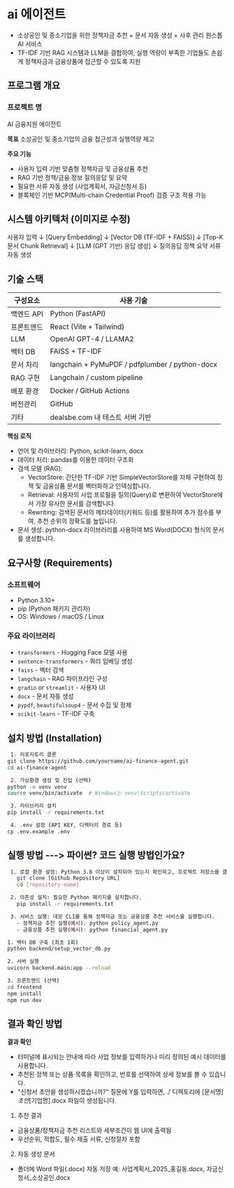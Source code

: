 # ai 에이전트 
 - 소상공인 및 중소기업을 위한 정책자금 추천 + 문서 자동 생성 + 사후 관리 원스톱 AI 서비스
 - TF-IDF 기반 RAG 시스템과 LLM을 결합하여, 실행 역량이 부족한 기업들도 손쉽게 정책자금과 금융상품에 접근할 수 있도록 지원

## 프로그램 개요
 ### 프로젝트 명 
  AI 금융지원 에이전트

 **목표** 소상공인 및 중소기업의 금융 접근성과 실행역량 제고

 **주요 기능**
  - 사용자 입력 기반 맞춤형 정책자금 및 금융상품 추천
  - RAG 기반 정책/금융 정보 질의응답 및 요약
  - 필요한 서류 자동 생성 (사업계획서, 자금신청서 등)
  - 블록체인 기반 MCP(Multi-chain Credential Proof) 검증 구조 적용 가능

## 시스템 아키텍처 (이미지로 수정)
 사용자 입력
↓
[Query Embedding]
↓
[Vector DB (TF-IDF + FAISS)]
↓
[Top-K 문서 Chunk Retrieval]
↓
[LLM (GPT 기반) 응답 생성]
↓
질의응답
정책 요약
서류 자동 생성


## 기술 스택

| 구성요소 | 사용 기술 |
|----------|------------|
| 백엔드 API | Python (FastAPI) |
| 프론트엔드 | React (Vite + Tailwind) |
| LLM | OpenAI GPT-4 / LLAMA2 |
| 벡터 DB | FAISS + TF-IDF |
| 문서 처리 | langchain + PyMuPDF / pdfplumber / python-docx |
| RAG 구현 | Langchain / custom pipeline |
| 배포 환경 | Docker / GitHub Actions |
| 버전관리 | GitHub |
| 기타 | dealsbe.com 내 테스트 서버 기반 |

  **핵심 로직**
- 언어 및 라이브러리: Python, scikit-learn, docx
- 데이터 처리: pandas를 이용한 데이터 구조화
- 검색 모델 (RAG):
  - VectorStore: 간단한 TF-IDF 기반 SimpleVectorStore를 자체 구현하여 정책 및 금융상품 문서를 벡터화하고 인덱싱합니다.
  - Retrieval: 사용자의 사업 프로필을 질의(Query)로 변환하여 VectorStore에서 가장 유사한 문서를 검색합니다.
  - Rewriting: 검색된 문서의 메타데이터(키워드 등)를 활용하여 추가 점수를 부여, 추천 순위의 정확도를 높입니다.
- 문서 생성: python-docx 라이브러리를 사용하여 MS Word(DOCX) 형식의 문서를 생성합니다.


## 요구사항 (Requirements)
### 소프트웨어
- Python 3.10+
- pip (Python 패키지 관리자)
- OS: Windows / macOS / Linux

### 주요 라이브러리
- `transformers` - Hugging Face 모델 사용
- `sentence-transformers` - 쿼리 임베딩 생성
- `faiss` - 벡터 검색
- `langchain` - RAG 파이프라인 구성
- `gradio` or `streamlit` - 사용자 UI
- `docx` - 문서 자동 생성
- `pypdf`, `beautifulsoup4` - 문서 수집 및 정제
- `scikit-learn` - TF-IDF 구축

## 설치 방법 (Installation)
```bash
 1. 리포지토리 클론
git clone https://github.com/yourname/ai-finance-agent.git
cd ai-finance-agent

 2. 가상환경 생성 및 진입 (선택)
python -m venv venv
source venv/bin/activate  # Windows는 venv\Scripts\activate

 3. 라이브러리 설치
pip install -r requirements.txt

 4. .env 설정 (API KEY, 디렉터리 경로 등)
cp .env.example .env
```

## 실행 방법 ---> 파이썬? 코드 실행 방법인가요?
```bash
 1. 로컬 환경 설정: Python 3.8 이상이 설치되어 있는지 확인하고, 프로젝트 저장소를 클론합니다.
   git clone [Github Repository URL]
   cd [repository-name]

 2. 의존성 설치: 필요한 Python 패키지를 설치합니다.
   pip install -r requirements.txt

 3. 서비스 실행: 데모 CLI를 통해 정책자금 또는 금융상품 추천 서비스를 실행합니다.
   - 정책자금 추천 실행(예시): python policy_agent.py
   - 금융상품 추천 실행(예시): python financial_agent.py

1. 벡터 DB 구축 (최초 1회)
python backend/setup_vector_db.py

2. 서버 실행
uvicorn backend.main:app --reload

3. 프론트엔드 (선택)
cd frontend
npm install
npm run dev

```

## 결과 확인 방법

 **결과 확인**
- 터미널에 표시되는 안내에 따라 사업 정보를 입력하거나 미리 정의된 예시 데이터를 사용합니다.
- 추천된 정책 또는 상품 목록을 확인하고, 번호를 선택하여 상세 정보를 볼 수 있습니다.
- "신청서 초안을 생성하시겠습니까?" 질문에 Y를 입력하면, ./ 디렉토리에 [문서명]_초안_[기업명].docx 파일이 생성됩니다.

 1. 추천 결과
- 금융상품/정책자금 추천 리스트와 세부조건이 웹 UI에 출력됨
- 우선순위, 적합도, 필수 제출 서류, 신청절차 포함

 2. 자동 생성 문서
- 폴더에 Word 파일(.docx) 자동 저장
예: 사업계획서_2025_홍길동.docx, 자금신청서_소상공인.docx
